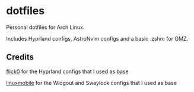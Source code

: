 # dotfiles

Personal dotfiles for Arch Linux.

Includes Hyprland configs, AstroNvim configs and a basic .zshrc for OMZ. 

## Credits

[flick0](https://github.com/flick0/dotfiles) for the Hyprland configs that I used as base

[linuxmobile](https://github.com/linuxmobile/hyprland-dots) for the Wlogout and Swaylock configs that I used as base
